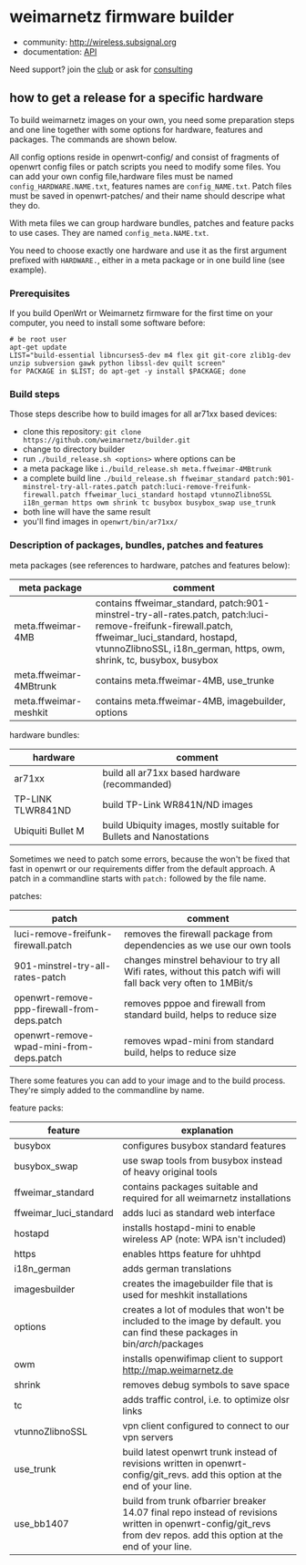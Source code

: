 weimarnetz firmware builder
===========================

* community: http://wireless.subsignal.org
* documentation: [API](http://wireless.subsignal.org/index.php?title=Firmware-Dokumentation_API)


Need support?
join the [club](http://www.weimarnetz.de) or ask for [consulting](http://bittorf-wireless.de)

how to get a release for a specific hardware
--------------------------------------------
To build weimarnetz images on your own, you need some preparation steps and one line together with some options for hardware, features and packages. The commands are shown below.

All config options reside in openwrt-config/ and consist of fragments of openwrt config files or patch scripts you need to modify some files. You can add your own config file,hardware files must be named ```config_HARDWARE.NAME.txt```, features names are ```config_NAME.txt```.
Patch files must be saved in openwrt-patches/ and their name should descripe what they do.

With meta files we can group hardware bundles, patches and feature packs to use cases. They are named ```config_meta.NAME.txt```.

You need to choose exactly one hardware and use it as the first argument prefixed with ```HARDWARE.```, either in a meta package or in one build line (see example).

### Prerequisites

If you build OpenWrt or Weimarnetz firmware for the first time on your computer, you need to install some software before: 
	
	# be root user
	apt-get update
	LIST="build-essential libncurses5-dev m4 flex git git-core zlib1g-dev unzip subversion gawk python libssl-dev quilt screen"
	for PACKAGE in $LIST; do apt-get -y install $PACKAGE; done

### Build steps

Those steps describe how to build images for all ar71xx based devices:

* clone this repository: ```git clone https://github.com/weimarnetz/builder.git```
* change to directory builder
* run ```./build_release.sh <options>``` where options can be
 * a meta package like ```i./build_release.sh meta.ffweimar-4MBtrunk```
 * a complete build line ```./build_release.sh ffweimar_standard patch:901-minstrel-try-all-rates.patch patch:luci-remove-freifunk-firewall.patch ffweimar_luci_standard hostapd vtunnoZlibnoSSL i18n_german https owm shrink tc busybox busybox_swap use_trunk```
* both line will have the same result
* you'll find images in ```openwrt/bin/ar71xx/```

### Description of packages, bundles, patches and features

meta packages (see references to hardware, patches and features below):

meta package | comment
------------ | -------
meta.ffweimar-4MB | contains ffweimar_standard, patch:901-minstrel-try-all-rates.patch, patch:luci-remove-freifunk-firewall.patch, ffweimar_luci_standard, hostapd, vtunnoZlibnoSSL, i18n_german, https, owm, shrink, tc, busybox, busybox
meta.ffweimar-4MBtrunk | contains meta.ffweimar-4MB, use_trunke
meta.ffweimar-meshkit | contains meta.ffweimar-4MB, imagebuilder, options

hardware bundles:

hardware | comment
-------- | -------
ar71xx | build all ar71xx based hardware (recommanded)
TP-LINK TLWR841ND | build TP-Link WR841N/ND images
Ubiquiti Bullet M | build Ubiquity images, mostly suitable for Bullets and Nanostations

Sometimes we need to patch some errors, because the won't be fixed that fast in openwrt or our requirements differ from the default approach. A patch in a commandline starts with ```patch:``` followed by the file name.

patches:

patch | comment
----- | -------
luci-remove-freifunk-firewall.patch | removes the firewall package from dependencies as we use our own tools
901-minstrel-try-all-rates-patch | changes minstrel behaviour to try all Wifi rates, without this patch wifi will fall back very often to 1MBit/s
openwrt-remove-ppp-firewall-from-deps.patch | removes pppoe and firewall from standard build, helps to reduce size
openwrt-remove-wpad-mini-from-deps.patch | removes wpad-mini from standard build, helps to reduce size

There some features you can add to your image and to the build process. They're simply added to the commandline by name.

feature packs:

feature | explanation
------- | -----------
busybox | configures busybox standard features
busybox_swap | use swap tools from busybox instead of heavy original tools
ffweimar_standard | contains packages suitable and required for all weimarnetz installations
ffweimar_luci_standard | adds luci as standard web interface
hostapd | installs hostapd-mini to enable wireless AP (note: WPA isn't included)
https | enables https feature for uhhtpd
i18n_german | adds german translations
imagesbuilder | creates the imagebuilder file that is used for meshkit installations
options | creates a lot of modules that won't be included to the image by default. you can find these packages in bin/_arch_/packages
owm | installs openwifimap client to support http://map.weimarnetz.de
shrink | removes debug symbols to save space
tc | adds traffic control, i.e. to optimize olsr links
vtunnoZlibnoSSL | vpn client configured to connect to our vpn servers
use_trunk | build latest openwrt trunk instead of revisions written in openwrt-config/git_revs. add this option at the end of your line.
use_bb1407 | build from trunk ofbarrier breaker 14.07 final repo instead of revisions written in openwrt-config/git_revs from dev repos. add this option at the end of your line.

